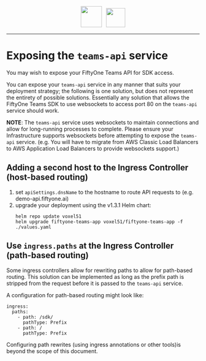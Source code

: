<div align="center">
<p align="center">

<img src="https://user-images.githubusercontent.com/25985824/106288517-2422e000-6216-11eb-871d-26ad2e7b1e59.png" height="55px"> &nbsp;
<img src="https://user-images.githubusercontent.com/25985824/106288518-24bb7680-6216-11eb-8f10-60052c519586.png" height="50px">

</p>
</div>

---

# Exposing the `teams-api` service

You may wish to expose your FiftyOne Teams API for SDK access.

You can expose your `teams-api` service in any manner that suits your deployment strategy; the following is one solution, but does not represent the entirety of possible solutions.  Essentially any solution that allows the FiftyOne Teams SDK to use websockets to access port 80 on the `teams-api` service should work.

**NOTE**: The `teams-api` service uses websockets to maintain connections and allow for long-running processes to complete.  Please ensure your Infrastructure supports websockets before attempting to expose the `teams-api` service. (e.g. You will have to migrate from AWS Classic Load Balancers to AWS Application Load Balancers to provide websockets support.)


## Adding a second host to the Ingress Controller (host-based routing)

1. set `apiSettings.dnsName` to the hostname to route API requests to (e.g. demo-api.fiftyone.ai)
2. upgrade your deployment using the v1.3.1 Helm chart:
    ```
	helm repo update voxel51
    helm upgrade fiftyone-teams-app voxel51/fiftyone-teams-app -f ./values.yaml
	```

## Use `ingress.paths` at the Ingress Controller (path-based routing)

Some ingress controllers allow for rewriting paths to allow for path-based routing.  This solution can be implemented as long as the prefix path is stripped from the request before it is passed to the `teams-api` service.

A configuration for path-based routing might look like:
```
ingress:
  paths:
    - path: /sdk/
	  pathType: Prefix
	- path: /
	  pathType: Prefix
```

Configuring path rewrites (using ingress annotations or other tools)is beyond the scope of this document.
